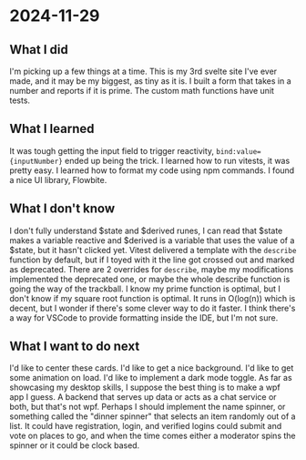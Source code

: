 # 2024-11-29

## What I did

I'm picking up a few things at a time. This is my 3rd svelte site I've ever made, and it may be my biggest, as tiny as it is.
I built a form that takes in a number and reports if it is prime. The custom math functions have unit tests.

## What I learned

It was tough getting the input field to trigger reactivity, `bind:value={inputNumber}` ended up being the trick.
I learned how to run vitests, it was pretty easy.
I learned how to format my code using npm commands.
I found a nice UI library, Flowbite.

## What I don't know

I don't fully understand $state and $derived runes, I can read that $state makes a variable reactive and $derived is a variable that uses the value of a $state, but it hasn't clicked yet.
Vitest delivered a template with the `describe` function by default, but if I toyed with it the line got crossed out and marked as deprecated.
There are 2 overrides for `describe`, maybe my modifications implemented the deprecated one, or maybe the whole describe function is going the way of the trackball.
I know my prime function is optimal, but I don't know if my square root function is optimal. It runs in O(log(n)) which is decent, but I wonder if there's some clever way to do it faster.
I think there's a way for VSCode to provide formatting inside the IDE, but I'm not sure.

## What I want to do next

I'd like to center these cards.
I'd like to get a nice background.
I'd like to get some animation on load.
I'd like to implement a dark mode toggle.
As far as showcasing my desktop skills, I suppose the best thing is to make a wpf app I guess. A backend that serves up data or acts as a chat service or both, but that's not wpf.
Perhaps I should implement the name spinner, or something called the "dinner spinner" that selects an item randomly out of a list.
It could have registration, login, and verified logins could submit and vote on places to go, and when the time comes either a moderator spins the spinner or it could be clock based.
